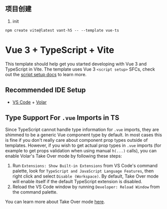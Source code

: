 ## 项目创建

1. init

```shell
npm create vite@latest vant-h5 -- --template vue-ts
```

# Vue 3 + TypeScript + Vite

This template should help get you started developing with Vue 3 and TypeScript in Vite. The template uses Vue
3 `<script setup>` SFCs, check out
the [script setup docs](https://v3.vuejs.org/api/sfc-script-setup.html#sfc-script-setup) to learn more.

## Recommended IDE Setup

- [VS Code](https://code.visualstudio.com/) + [Volar](https://marketplace.visualstudio.com/items?itemName=Vue.volar)

## Type Support For `.vue` Imports in TS

Since TypeScript cannot handle type information for `.vue` imports, they are shimmed to be a generic Vue component type
by default. In most cases this is fine if you don't really care about component prop types outside of templates.
However, if you wish to get actual prop types in `.vue` imports (for example to get props validation when using
manual `h(...)` calls), you can enable Volar's Take Over mode by following these steps:

1. Run `Extensions: Show Built-in Extensions` from VS Code's command palette, look
   for `TypeScript and JavaScript Language Features`, then right click and select `Disable (Workspace)`. By default,
   Take Over mode will enable itself if the default TypeScript extension is disabled.
2. Reload the VS Code window by running `Developer: Reload Window` from the command palette.

You can learn more about Take Over mode [here](https://github.com/johnsoncodehk/volar/discussions/471).
